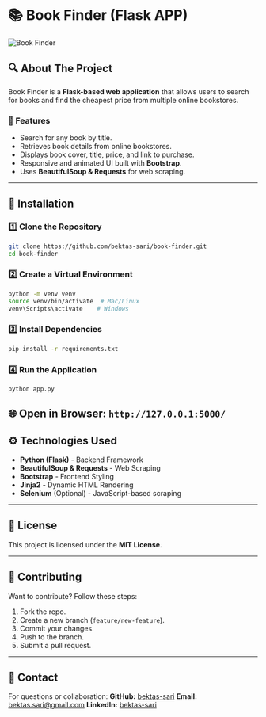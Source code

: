 # 📚 Book Finder (Flask APP)

![Book Finder](https://via.placeholder.com/1000x500?text=Book+Finder+Banner)

## 🔍 About The Project
Book Finder is a **Flask-based web application** that allows users to search for books and find the cheapest price from multiple online bookstores.

### 🌟 Features
- Search for any book by title.
- Retrieves book details from online bookstores.
- Displays book cover, title, price, and link to purchase.
- Responsive and animated UI built with **Bootstrap**.
- Uses **BeautifulSoup & Requests** for web scraping.

---

## 🚀 Installation

### 1️⃣ Clone the Repository
```bash
git clone https://github.com/bektas-sari/book-finder.git
cd book-finder
```

### 2️⃣ Create a Virtual Environment
```bash
python -m venv venv
source venv/bin/activate  # Mac/Linux
venv\Scripts\activate    # Windows
```

### 3️⃣ Install Dependencies
```bash
pip install -r requirements.txt
```

### 4️⃣ Run the Application
```bash
python app.py
```

🌐 **Open in Browser:** `http://127.0.0.1:5000/`
---

## ⚙️ Technologies Used
- **Python (Flask)** - Backend Framework
- **BeautifulSoup & Requests** - Web Scraping
- **Bootstrap** - Frontend Styling
- **Jinja2** - Dynamic HTML Rendering
- **Selenium** (Optional) - JavaScript-based scraping

---

## 📜 License
This project is licensed under the **MIT License**.

---

## 🤝 Contributing
Want to contribute? Follow these steps:
1. Fork the repo.
2. Create a new branch (`feature/new-feature`).
3. Commit your changes.
4. Push to the branch.
5. Submit a pull request.

---

## 📩 Contact
For questions or collaboration:
**GitHub:** [bektas-sari](https://github.com/bektas-sari)
**Email:** [bektas.sari@gmail.com](mailto:bektas.sari@gmail.com)
**LinkedIn:** [bektas-sari](https://www.linkedin.com/in/bektas-sari)


